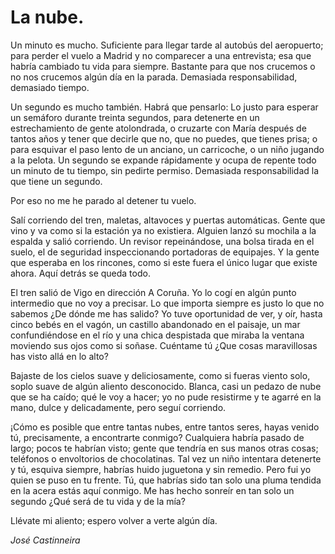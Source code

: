 # La nube.

Un minuto es mucho. Suficiente para llegar tarde al autobús del aeropuerto; para perder el vuelo a Madrid y no comparecer a una entrevista; esa que habría cambiado tu vida para siempre. Bastante para que nos crucemos o no nos crucemos algún día en la parada. Demasiada responsabilidad, demasiado tiempo.

Un segundo es mucho también. Habrá que pensarlo: Lo justo para esperar un semáforo durante treinta segundos, para detenerte en un estrechamiento de gente atolondrada, o cruzarte con María después de tantos años y tener que decirle que no, que no puedes, que tienes prisa; o para esquivar el paso lento de un anciano, un carricoche, o un niño jugando a la pelota. Un segundo se expande rápidamente y ocupa de repente todo un minuto de tu tiempo, sin pedirte permiso. Demasiada responsabilidad la que tiene un segundo.

Por eso no me he parado al detener tu vuelo. 

Salí corriendo del tren, maletas, altavoces y puertas automáticas. Gente que vino y va como si la estación ya no existiera. Alguien lanzó su mochila a la espalda y salió corriendo. Un revisor repeinándose, una bolsa tirada en el suelo, el de seguridad inspeccionando portadoras de equipajes. Y la gente que esperaba en los rincones, como si este fuera el único lugar que existe ahora. Aquí detrás se queda todo. 

El tren salió de Vigo en dirección A Coruña. Yo lo cogí en algún punto intermedio que no voy a precisar. Lo que importa siempre es justo lo que no sabemos ¿De dónde me has salido? Yo tuve oportunidad de ver, y oír, hasta cinco bebés en el vagón, un castillo abandonado en el paisaje, un mar confundiéndose en el río y una chica despistada que miraba la ventana moviendo sus ojos como si soñase. Cuéntame tú ¿Que cosas maravillosas has visto allá en lo alto?

Bajaste de los cielos suave y deliciosamente, como si fueras viento solo, soplo suave de algún aliento desconocido. Blanca, casi un pedazo de nube que se ha caído; qué le voy a hacer; yo no pude resistirme y te agarré en la mano, dulce y delicadamente, pero seguí corriendo.

¡Cómo es posible que entre tantas nubes, entre tantos seres, hayas venido tú, precisamente, a encontrarte conmigo? Cualquiera habría pasado de largo; pocos te habrían visto; gente que tendría en sus manos otras cosas; teléfonos o envoltorios de chocolatinas. Tal vez un niño intentara detenerte y tú, esquiva siempre, habrías huido juguetona y sin remedio. Pero fui yo quien se puso en tu frente. Tú, que habrías sido tan solo una pluma tendida en la acera estás aquí conmigo. Me has hecho sonreír en tan solo un segundo ¿Qué será de tu vida y de la mía?

Llévate mi aliento; espero volver a verte algún día.

*José Castinneira*
